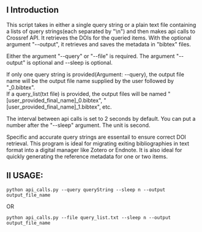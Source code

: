 
## I Introduction
This script takes in either a single query string or a plain text file containing a lists of query strings(each separated by "\n") and then makes api calls to Crossref API. It retrieves the DOIs for the queried items. With the optional argument "--output", it retrieves and saves the metadata in "bibtex" files.

Either the argument "--query" or "--file" is required. The argument "--output" is optional and --sleep is optional.

If only one query string is provided(Argument: --query), the output file name will be the output file name supplied by the user followed by "_0.bibtex".   
If a query_list(txt file) is provided, the output files will be named "[user_provided_final_name]_0.bibtex", "[user_provided_final_name]_1.bibtex", etc.

The interval between api calls is set to 2 seconds by default. You can put a number after the "--sleep" argument. The unit is second.

Specific and accurate query strings are essentail to ensure correct DOI retrieval. This program is ideal for migrating exiting bibliographies in text format into a digital manager like Zotero or Endnote. It is also ideal for quickly generating the reference metadata for one or two items.


## II USAGE:   

`python api_calls.py --query queryString --sleep n --output output_file_name`  

OR  

`python api_calls.py --file query_list.txt --sleep n --output output_file_name`  

